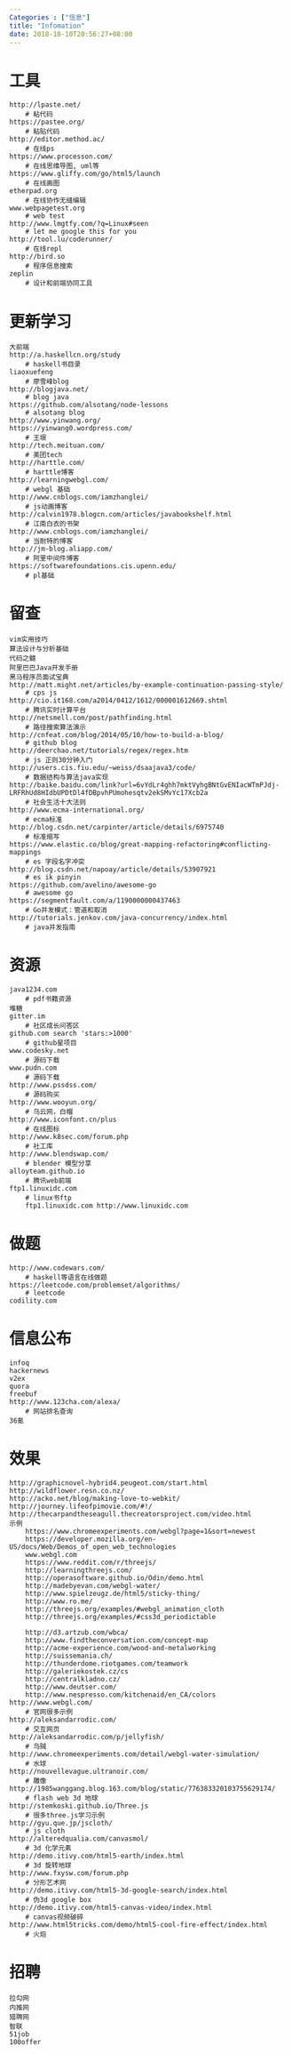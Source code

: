 ```yaml
---
Categories : ["信息"]
title: "Infomation"
date: 2018-10-10T20:56:27+08:00
---
```


# 工具
    http://lpaste.net/
        # 粘代码
    https://pastee.org/
        # 粘贴代码
    http://editor.method.ac/
        # 在线ps
    https://www.processon.com/
        # 在线思维导图, uml等
    https://www.gliffy.com/go/html5/launch
        # 在线画图
    etherpad.org
        # 在线协作无缝编辑
    www.webpagetest.org
        # web test
    http://www.lmgtfy.com/?q=Linux#seen
        # let me google this for you
    http://tool.lu/coderunner/
        # 在线repl
    http://bird.so
        # 程序信息搜索
    zeplin
        # 设计和前端协同工具
# 更新学习
    大前端
    http://a.haskellcn.org/study
        # haskell书目录
    liaoxuefeng
        # 廖雪峰blog
    http://blogjava.net/
        # blog java
    https://github.com/alsotang/node-lessons
        # alsotang blog
    http://www.yinwang.org/
    https://yinwang0.wordpress.com/
        # 王垠
    http://tech.meituan.com/
        # 美团tech
    http://harttle.com/
        # harttle博客
    http://learningwebgl.com/
        # webgl 基础
    http://www.cnblogs.com/iamzhanglei/
        # js动画博客
    http://calvin1978.blogcn.com/articles/javabookshelf.html
        # 江南白衣的书架
    http://www.cnblogs.com/iamzhanglei/
        # 当耐特的博客
    http://jm-blog.aliapp.com/
        # 阿里中间件博客
    https://softwarefoundations.cis.upenn.edu/
        # pl基础
# 留查
    vim实用技巧
    算法设计与分析基础
    代码之髓
    阿里巴巴Java开发手册
    黑马程序员面试宝典
    http://matt.might.net/articles/by-example-continuation-passing-style/
        # cps js
    http://cio.it168.com/a2014/0412/1612/000001612669.shtml
        # 腾讯实时计算平台
    http://netsmell.com/post/pathfinding.html
        # 路径搜索算法演示
    http://cnfeat.com/blog/2014/05/10/how-to-build-a-blog/
        # github blog
    http://deerchao.net/tutorials/regex/regex.htm
        # js 正则30分钟入门
    http://users.cis.fiu.edu/~weiss/dsaajava3/code/
        # 数据结构与算法java实现
    http://baike.baidu.com/link?url=6vYdLr4ghh7mktVyhgBNtGvENIacWTmPJdj-LRFRhUd8HIdbUPDtDl4fDBpvhPUmohesqtv2ekSMvYc17Xcb2a
        # 社会生活十大法则
    http://www.ecma-international.org/
        # ecma标准
    http://blog.csdn.net/carpinter/article/details/6975740
        # 标准缩写
    https://www.elastic.co/blog/great-mapping-refactoring#conflicting-mappings
        # es 字段名字冲突
    http://blog.csdn.net/napoay/article/details/53907921
        # es ik pinyin
    https://github.com/avelino/awesome-go
        # awesome go
    https://segmentfault.com/a/1190000000437463
        # Go并发模式：管道和取消
    http://tutorials.jenkov.com/java-concurrency/index.html
        # java并发指南
# 资源
    java1234.com
        # pdf书籍资源
    堆糖
    gitter.im
        # 社区成长问答区
    github.com search 'stars:>1000'
        # github星项目
    www.codesky.net
        # 源码下载
    www.pudn.com
        # 源码下载
    http://www.pssdss.com/
        # 源码购买
    http://www.wooyun.org/
        # 乌云网，白帽
    http://www.iconfont.cn/plus
        # 在线图标
    http://www.k8sec.com/forum.php
        # 社工库
    http://www.blendswap.com/
        # blender 模型分享
    alloyteam.github.io
        # 腾讯web前端
    ftp1.linuxidc.com
        # linux书ftp
        ftp1.linuxidc.com http://www.linuxidc.com
# 做题
    http://www.codewars.com/
        # haskell等语言在线做题
    https://leetcode.com/problemset/algorithms/
        # leetcode
    codility.com
# 信息公布
    infoq
    hackernews
    v2ex
    quora
    freebuf
    http://www.123cha.com/alexa/
        # 网站排名查询
    36氪
# 效果
    http://graphicnovel-hybrid4.peugeot.com/start.html
    http://wildflower.resn.co.nz/
    http://acko.net/blog/making-love-to-webkit/
    http://journey.lifeofpimovie.com/#!/
    http://thecarpandtheseagull.thecreatorsproject.com/video.html
    示例
        https://www.chromeexperiments.com/webgl?page=1&sort=newest
        https://developer.mozilla.org/en-US/docs/Web/Demos_of_open_web_technologies
        www.webgl.com
        https://www.reddit.com/r/threejs/
        http://learningthreejs.com/
        http://operasoftware.github.io/Odin/demo.html
        http://madebyevan.com/webgl-water/
        http://www.spielzeugz.de/html5/sticky-thing/
        http://www.ro.me/
        http://threejs.org/examples/#webgl_animation_cloth
        http://threejs.org/examples/#css3d_periodictable

        http://d3.artzub.com/wbca/
        http://www.findtheconversation.com/concept-map
        http://acme-experience.com/wood-and-metalworking
        http://suissemania.ch/
        http://thunderdome.riotgames.com/teamwork
        http://galeriekostek.cz/cs
        http://centralkladno.cz/
        http://www.deutser.com/
        http://www.nespresso.com/kitchenaid/en_CA/colors
    http://www.webgl.com/
        # 官网很多示例
    http://aleksandarrodic.com/
        # 交互网页
    http://aleksandarrodic.com/p/jellyfish/
        # 乌贼
    http://www.chromeexperiments.com/detail/webgl-water-simulation/
        # 水球
    http://nouvellevague.ultranoir.com/
        # 雕像
    http://1985wanggang.blog.163.com/blog/static/776383320103755629174/
        # flash web 3d 地球
    http://stemkoski.github.io/Three.js
        # 很多three.js学习示例
    http://gyu.que.jp/jscloth/
        # js cloth
    http://alteredqualia.com/canvasmol/
        # 3d 化学元素
    http://demo.itivy.com/html5-earth/index.html
        # 3d 旋转地球
    http://www.fxysw.com/forum.php
        # 分形艺术网
    http://demo.itivy.com/html5-3d-google-search/index.html
        # 伪3d google box
    http://demo.itivy.com/html5-canvas-video/index.html
        # canvas视频破碎
    http://www.html5tricks.com/demo/html5-cool-fire-effect/index.html
        # 火焰
# 招聘
    拉勾网
    内推网
    猎聘网
    智联
    51job
    100offer

